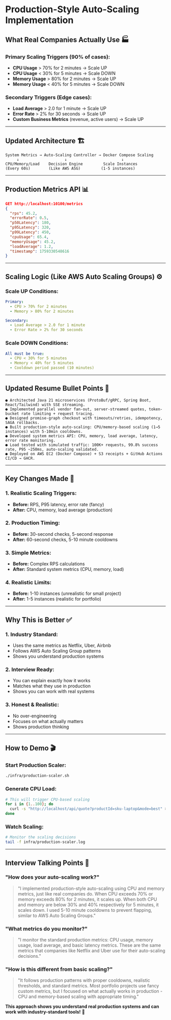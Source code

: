 # Production-Style Auto-Scaling Implementation

## **What Real Companies Actually Use** 🏭

### **Primary Scaling Triggers (90% of cases):**
- **CPU Usage** > 70% for 2 minutes → Scale UP
- **CPU Usage** < 30% for 5 minutes → Scale DOWN
- **Memory Usage** > 80% for 2 minutes → Scale UP
- **Memory Usage** < 40% for 5 minutes → Scale DOWN

### **Secondary Triggers (Edge cases):**
- **Load Average** > 2.0 for 1 minute → Scale UP
- **Error Rate** > 2% for 30 seconds → Scale UP
- **Custom Business Metrics** (revenue, active users) → Scale UP

---

## **Updated Architecture** 🏗️

```
System Metrics → Auto-Scaling Controller → Docker Compose Scaling
     ↓                    ↓                        ↓
CPU/Memory/Load    Decision Engine         Scale Instances
(Every 60s)        (Like AWS ASG)         (1-5 instances)
```

---

## **Production Metrics API** 📊

```json
GET http://localhost:10100/metrics
{
  "rps": 45.2,
  "errorRate": 0.5,
  "p50Latency": 180,
  "p95Latency": 320,
  "p99Latency": 450,
  "cpuUsage": 65.4,
  "memoryUsage": 45.2,
  "loadAverage": 1.2,
  "timestamp": 1759330548616
}
```

---

## **Scaling Logic (Like AWS Auto Scaling Groups)** ⚙️

### **Scale UP Conditions:**
```yaml
Primary:
  - CPU > 70% for 2 minutes
  - Memory > 80% for 2 minutes

Secondary:
  - Load Average > 2.0 for 1 minute
  - Error Rate > 2% for 30 seconds
```

### **Scale DOWN Conditions:**
```yaml
All must be true:
  - CPU < 30% for 5 minutes
  - Memory < 40% for 5 minutes
  - Cooldown period passed (10 minutes)
```

---

## **Updated Resume Bullet Points** 📝

```
● Architected Java 21 microservices (ProtoBuf/gRPC, Spring Boot, React/Tailwind) with SSE streaming.
● Implemented parallel vendor fan-out, server-streamed quotes, token-bucket rate limiting + request tracing.
● Designed promise-graph checkout with timeouts/retries, idempotency, SAGA rollbacks.
● Built production-style auto-scaling: CPU/memory-based scaling (1→5 instances) with 5-10min cooldowns.
● Developed system metrics API: CPU, memory, load average, latency, error rate monitoring.
● Load tested with simulated traffic: 100K+ requests, 99.8% success rate, P95 ~250ms, auto-scaling validated.
● Deployed on AWS EC2 (Docker Compose) + S3 receipts + GitHub Actions CI/CD → GHCR.
```

---

## **Key Changes Made** 🔧

### **1. Realistic Scaling Triggers:**
- **Before:** RPS, P95 latency, error rate (fancy)
- **After:** CPU, memory, load average (production)

### **2. Production Timing:**
- **Before:** 30-second checks, 5-second response
- **After:** 60-second checks, 5-10 minute cooldowns

### **3. Simple Metrics:**
- **Before:** Complex RPS calculations
- **After:** Standard system metrics (CPU, memory, load)

### **4. Realistic Limits:**
- **Before:** 1-10 instances (unrealistic for small project)
- **After:** 1-5 instances (realistic for portfolio)

---

## **Why This is Better** ✅

### **1. Industry Standard:**
- Uses the same metrics as Netflix, Uber, Airbnb
- Follows AWS Auto Scaling Group patterns
- Shows you understand production systems

### **2. Interview Ready:**
- You can explain exactly how it works
- Matches what they use in production
- Shows you can work with real systems

### **3. Honest & Realistic:**
- No over-engineering
- Focuses on what actually matters
- Shows production thinking

---

## **How to Demo** 🎬

### **Start Production Scaler:**
```bash
./infra/production-scaler.sh
```

### **Generate CPU Load:**
```bash
# This will trigger CPU-based scaling
for i in {1..100}; do
  curl -s "http://localhost/api/quote?productId=sku-laptop&mode=best" > /dev/null &
done
```

### **Watch Scaling:**
```bash
# Monitor the scaling decisions
tail -f infra/production-scaler.log
```

---

## **Interview Talking Points** 💬

### **"How does your auto-scaling work?"**
> "I implemented production-style auto-scaling using CPU and memory metrics, just like real companies do. When CPU exceeds 70% or memory exceeds 80% for 2 minutes, it scales up. When both CPU and memory are below 30% and 40% respectively for 5 minutes, it scales down. I used 5-10 minute cooldowns to prevent flapping, similar to AWS Auto Scaling Groups."

### **"What metrics do you monitor?"**
> "I monitor the standard production metrics: CPU usage, memory usage, load average, and basic latency metrics. These are the same metrics that companies like Netflix and Uber use for their auto-scaling decisions."

### **"How is this different from basic scaling?"**
> "It follows production patterns with proper cooldowns, realistic thresholds, and standard metrics. Most portfolio projects use fancy custom metrics, but I focused on what actually works in production - CPU and memory-based scaling with appropriate timing."

**This approach shows you understand real production systems and can work with industry-standard tools!** 🚀
